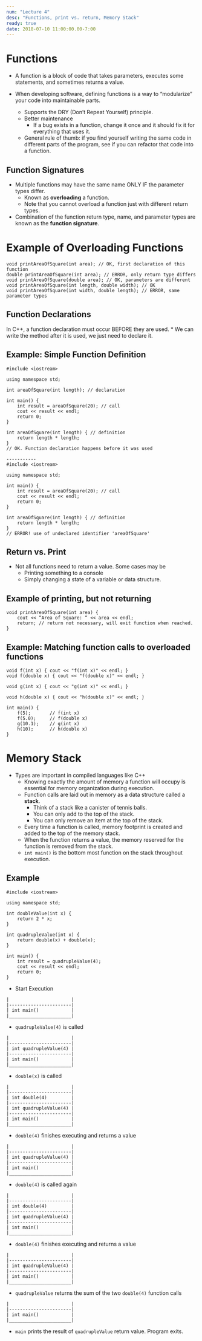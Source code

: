 ```yaml
---
num: "Lecture 4"
desc: "Functions, print vs. return, Memory Stack"
ready: true
date: 2018-07-10 11:00:00.00-7:00
---
```


# Functions

* A function is a block of code that takes parameters, executes some statements, and sometimes returns a value.

* When developing software, defining functions is a way to “modularize” your code into maintainable parts.
	* Supports the DRY (Don’t Repeat Yourself) principle.
	* Better maintenance
		* If a bug exists in a function, change it once and it should fix it for everything that uses it.
	* General rule of thumb: if you find yourself writing the same code in different parts of the program, see if you can refactor that code into a function.

## Function Signatures

* Multiple functions may have the same name ONLY IF the parameter types differ.
	* Known as <b>overloading</b> a function.
	* Note that you cannot overload a function just with different return types.
* Combination of the function return type, name, and parameter types are known as the <b>function signature</b>.

# Example of Overloading Functions

```
void printAreaOfSquare(int area); // OK, first declaration of this function
double printAreaOfSquare(int area); // ERROR, only return type differs
void printAreaOfSquare(double area); // OK, parameters are different
void printAreaOfSquare(int length, double width); // OK
void printAreaOfSquare(int width, double length); // ERROR, same parameter types
```

## Function Declarations

In C++, a function declaration must occur BEFORE they are used.
	* We can write the method after it is used, we just need to declare it.

## Example: Simple Function Definition

```
#include <iostream>

using namespace std;

int areaOfSquare(int length); // declaration

int main() {
	int result = areaOfSquare(20); // call
	cout << result << endl;
	return 0;
}

int areaOfSquare(int length) { // definition
	return length * length;
}
// OK. Function declaration happens before it was used

-----------
#include <iostream>

using namespace std;

int main() {
	int result = areaOfSquare(20); // call
	cout << result << endl;
	return 0;
}

int areaOfSquare(int length) { // definition
	return length * length;
}
// ERROR! use of undeclared identifier 'areaOfSquare'

```

## Return vs. Print

* Not all functions need to return a value. Some cases may be
	* Printing something to a console
	* Simply changing a state of a variable or data structure.

## Example of printing, but not returning

```
void printAreaOfSquare(int area) {
	cout << “Area of Square: “ << area << endl;
	return; // return not necessary, will exit function when reached.
}
```

## Example: Matching function calls to overloaded functions

```
void f(int x) { cout << "f(int x)" << endl; }
void f(double x) { cout << "f(double x)" << endl; }

void g(int x) { cout << "g(int x)" << endl; }

void h(double x) { cout << "h(double x)" << endl; }

int main() {
	f(5); 		// f(int x) 
 	f(5.0);		// f(double x)
 	g(10.1);	// g(int x)
 	h(10);		// h(double x)
}
```

# Memory Stack

* Types are important in compiled languages like C++
	* Knowing exactly the amount of memory a function will occupy is essential for memory organization during execution.
	* Function calls are laid out in memory as a data structure called a <b>stack</b>.
		* Think of a stack like a canister of tennis balls.
		* You can only add to the top of the stack.
		* You can only remove an item at the top of the stack.
	* Every time a function is called, memory footprint is created and added to the top of the memory stack.
	* When the function returns a value, the memory reserved for the function is removed from the stack.
	* `int main()` is the bottom most function on the stack throughout execution.

## Example

```
#include <iostream>

using namespace std;

int doubleValue(int x) {
	return 2 * x;
}

int quadrupleValue(int x) {
	return double(x) + double(x); 
}

int main() {
	int result = quadrupleValue(4);
	cout << result << endl;
	return 0;
}
```

* Start Execution

```
|                       |
|-----------------------|
| int main()            |
|_______________________|
```

* `quadrupleValue(4)` is called

```
|                       |
|-----------------------|
| int quadrupleValue(4) |
|-----------------------|
| int main()            |
|_______________________|
```

* `double(x)` is called

```
|                       |
|-----------------------|
| int double(4)         |
|-----------------------|
| int quadrupleValue(4) |
|-----------------------|
| int main()            |
|_______________________|
```

* `double(4)` finishes executing and returns a value

```
|                       |
|-----------------------|
| int quadrupleValue(4) |
|-----------------------|
| int main()            |
|_______________________|
```

* `double(4)` is called again

```
|                       |
|-----------------------|
| int double(4)         |
|-----------------------|
| int quadrupleValue(4) |
|-----------------------|
| int main()            |
|_______________________|
```

* `double(4)` finishes executing and returns a value

```
|                       |
|-----------------------|
| int quadrupleValue(4) |
|-----------------------|
| int main()            |
|_______________________|
```

* `quadrupleValue` returns the sum of the two `double(4)` function calls

```
|                       |
|-----------------------|
| int main()            |
|_______________________|
```

* `main` prints the result of `quadrupleValue` return value. Program exits.





